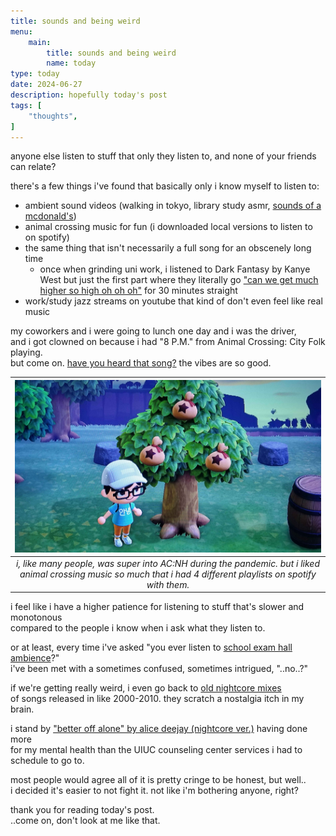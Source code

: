 ```yaml
---
title: sounds and being weird
menu:
    main:
        title: sounds and being weird
        name: today
type: today
date: 2024-06-27
description: hopefully today's post
tags: [
    "thoughts",
]
---
```


anyone else listen to stuff that only they listen to, and none of your friends can relate?

there's a few things i've found that basically only i know myself to listen to:
- ambient sound videos (walking in tokyo, library study asmr, [sounds of a mcdonald's](https://www.youtube.com/watch?v=hJY5jgO6HAc))
- animal crossing music for fun (i downloaded local versions to listen to on spotify)
- the same thing that isn't necessarily a full song for an obscenely long time
  - once when grinding uni work, i listened to Dark Fantasy by Kanye West but just the first part where they literally go ["can we get much higher so high oh oh oh"](https://www.youtube.com/watch?v=axKNURRvqXA) for 30 minutes straight
- work/study jazz streams on youtube that kind of don't even feel like real music

my coworkers and i were going to lunch one day and i was the driver,\
and i got clowned on because i had "8 P.M." from Animal Crossing: City Folk playing.\
but come on. [have you heard that song?](https://www.youtube.com/watch?v=rOzJBldXOAA) the vibes are so good.

| ![animal crossing new horizons screenshot](/images/animalcrossing.jpg) | 
|:--:| 
| *i, like many people, was super into AC:NH during the pandemic. but i liked animal crossing music so much that i had 4 different playlists on spotify with them.* |

i feel like i have a higher patience for listening to stuff that's slower and monotonous\
compared to the people i know when i ask what they listen to.

or at least, every time i've asked "you ever listen to [school exam hall ambience](https://www.youtube.com/watch?v=gnahH-iQLjQ)?"\
i've been met with a sometimes confused, sometimes intrigued, "..no..?"

if we're getting really weird, i even go back to [old nightcore mixes](https://www.youtube.com/watch?v=VEo392foDAg)\
of songs released in like 2000-2010. they scratch a nostalgia itch in my brain.

i stand by ["better off alone" by alice deejay (nightcore ver.)](https://www.youtube.com/watch?v=E5U69uUVgUU) having done more\
for my mental health than the UIUC counseling center services i had to schedule to go to.

most people would agree all of it is pretty cringe to be honest, but well..\
i decided it's easier to not fight it. not like i'm bothering anyone, right?

thank you for reading today's post.\
..come on, don't look at me like that.
